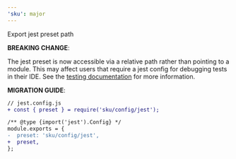 ```yaml
---
'sku': major
---
```


Export jest preset path

**BREAKING CHANGE**:

The jest preset is now accessible via a relative path rather than pointing to a module. This may affect users that require a jest config for debugging tests in their IDE. See the [testing documentation] for more information.

**MIGRATION GUIDE**:

```diff
// jest.config.js
+ const { preset } = require('sku/config/jest');

/** @type {import('jest').Config} */
module.exports = {
-  preset: 'sku/config/jest',
+  preset,
};
```

[testing documentation]: https://seek-oss.github.io/sku/#/./docs/testing
